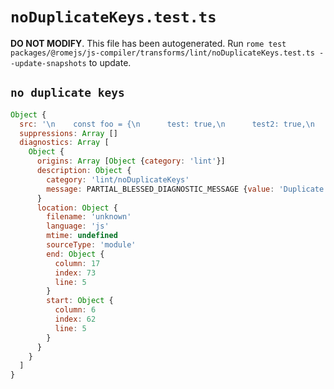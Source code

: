 # `noDuplicateKeys.test.ts`

**DO NOT MODIFY**. This file has been autogenerated. Run `rome test packages/@romejs/js-compiler/transforms/lint/noDuplicateKeys.test.ts --update-snapshots` to update.

## `no duplicate keys`

```javascript
Object {
  src: '\n    const foo = {\n      test: true,\n      test2: true,\n      test: false,\n    }\n\n    // mark const as used\n    console.log(foo);\n    '
  suppressions: Array []
  diagnostics: Array [
    Object {
      origins: Array [Object {category: 'lint'}]
      description: Object {
        category: 'lint/noDuplicateKeys'
        message: PARTIAL_BLESSED_DIAGNOSTIC_MESSAGE {value: 'Duplicate key <emphasis>test</emphasis>'}
      }
      location: Object {
        filename: 'unknown'
        language: 'js'
        mtime: undefined
        sourceType: 'module'
        end: Object {
          column: 17
          index: 73
          line: 5
        }
        start: Object {
          column: 6
          index: 62
          line: 5
        }
      }
    }
  ]
}
```
